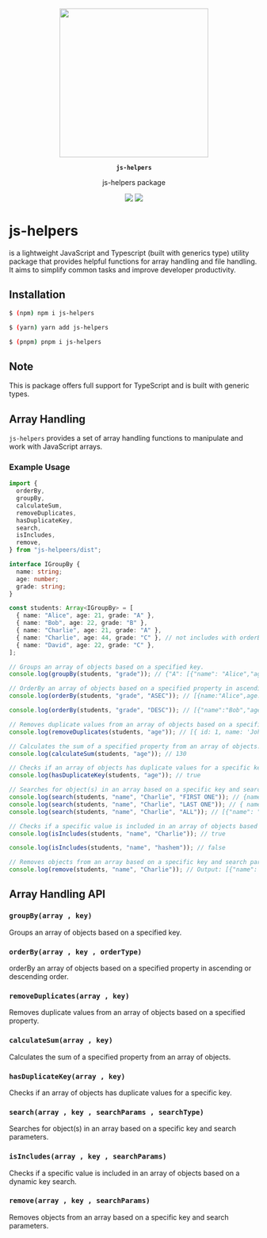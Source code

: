<p align="center"><br><img src="https://www.thinslices.com/hubfs/Blog-images/Typescript-06.jpg" width="300" height="300" /></p>
<p align="center"><strong><code>js-helpers</code></strong></p>
<p align="center">
js-helpers package
</p>

<p align="center">
  <img src="https://img.shields.io/maintenance/yes/2023?style=flat-square" />
  <a href="https://www.npmjs.com/package/js-helpeers"><img src="https://img.shields.io/npm/l/js-helpeers?style=flat-square" /></a>
</p>

# js-helpers

is a lightweight JavaScript and Typescript (built with generics type) utility package that provides helpful functions for array handling and file handling. It aims to simplify common tasks and improve developer productivity.

## Installation

```bash
$ (npm) npm i js-helpers

$ (yarn) yarn add js-helpers

$ (pnpm) pnpm i js-helpers
```

## Note

This is package offers full support for TypeScript and is built with generic types.

## Array Handling

`js-helpers` provides a set of array handling functions to manipulate and work with JavaScript arrays.

### Example Usage

```typescript
import {
  orderBy,
  groupBy,
  calculateSum,
  removeDuplicates,
  hasDuplicateKey,
  search,
  isIncludes,
  remove,
} from "js-helpeers/dist";

interface IGroupBy {
  name: string;
  age: number;
  grade: string;
}

const students: Array<IGroupBy> = [
  { name: "Alice", age: 21, grade: "A" },
  { name: "Bob", age: 22, grade: "B" },
  { name: "Charlie", age: 21, grade: "A" },
  { name: "Charlie", age: 44, grade: "C" }, // not includes with orderBy and groupBy example
  { name: "David", age: 22, grade: "C" },
];

// Groups an array of objects based on a specified key.
console.log(groupBy(students, "grade")); // {"A": [{"name": "Alice","age": 21,"grade": "A"},{"name": "Charlie","age": 21,"grade": "A"}],"B": [{"name": "Bob","age": 22,"grade": "B"}], "C": [{"name": "David","age": 22,"grade": "C"}]}

// OrderBy an array of objects based on a specified property in ascending or descending order.
console.log(orderBy(students, "grade", "ASEC")); // [{name:"Alice",age:21,grade:"A"},{name:"Charlie",age:21,grade:"A"},{name:"Bob",age:22,grade:"B"},{name:"David",age:22,grade:"C"}]

console.log(orderBy(students, "grade", "DESC")); // [{"name":"Bob","age":22,"grade":"B"},{"name":"David","age":22,"grade":"C"},{"name":"Alice","age":21,"grade":"A"},{"name":"Charlie","age":21,"grade":"A"}]

// Removes duplicate values from an array of objects based on a specified property.
console.log(removeDuplicates(students, "age")); // [{ id: 1, name: 'John' }, { id: 2, name: 'Jane' }, { id: 3, name: 'Bob' }]

// Calculates the sum of a specified property from an array of objects.
console.log(calculateSum(students, "age")); // 130

// Checks if an array of objects has duplicate values for a specific key.
console.log(hasDuplicateKey(students, "age")); // true

// Searches for object(s) in an array based on a specific key and search parameters.
console.log(search(students, "name", "Charlie", "FIRST ONE")); // {name: 'Charlie', age: 21, grade: 'A'}
console.log(search(students, "name", "Charlie", "LAST ONE")); // { name: "Charlie", age: 44, grade: "A" }
console.log(search(students, "name", "Charlie", "ALL")); // [{"name": "Charlie","age": 21,"grade": "A"},{"name": "Charlie","age": 44,"grade": "A"}]

// Checks if a specific value is included in an array of objects based on a dynamic key search.
console.log(isIncludes(students, "name", "Charlie")); // true

console.log(isIncludes(students, "name", "hashem")); // false

// Removes objects from an array based on a specific key and search parameters.
console.log(remove(students, "name", "Charlie")); // Output: [{"name": "Alice","age": 21,"grade": "A"},{"name": "Bob","age": 22,"grade": "B"},{"name":"David",    "age":22,"grade": "C"}]
```

## Array Handling API

### `groupBy(array , key)`

Groups an array of objects based on a specified key.

### `orderBy(array , key , orderType)`

orderBy an array of objects based on a specified property in ascending or descending order.

### `removeDuplicates(array , key)`

Removes duplicate values from an array of objects based on a specified property.

### `calculateSum(array , key)`

Calculates the sum of a specified property from an array of objects.

### `hasDuplicateKey(array , key)`

Checks if an array of objects has duplicate values for a specific key.

### `search(array , key , searchParams , searchType)`

Searches for object(s) in an array based on a specific key and search parameters.

### `isIncludes(array , key , searchParams)`

Checks if a specific value is included in an array of objects based on a dynamic key search.

### `remove(array , key , searchParams)`

Removes objects from an array based on a specific key and search parameters.

